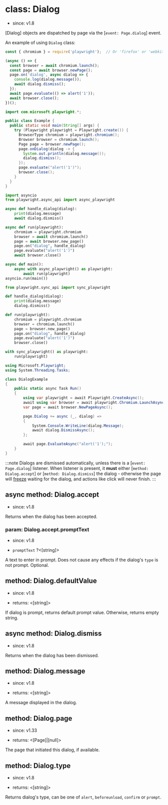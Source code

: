 # class: Dialog
* since: v1.8

[Dialog] objects are dispatched by page via the [`event: Page.dialog`] event.

An example of using `Dialog` class:

```js
const { chromium } = require('playwright');  // Or 'firefox' or 'webkit'.

(async () => {
  const browser = await chromium.launch();
  const page = await browser.newPage();
  page.on('dialog', async dialog => {
    console.log(dialog.message());
    await dialog.dismiss();
  });
  await page.evaluate(() => alert('1'));
  await browser.close();
})();
```

```java
import com.microsoft.playwright.*;

public class Example {
  public static void main(String[] args) {
    try (Playwright playwright = Playwright.create()) {
      BrowserType chromium = playwright.chromium();
      Browser browser = chromium.launch();
      Page page = browser.newPage();
      page.onDialog(dialog -> {
        System.out.println(dialog.message());
        dialog.dismiss();
      });
      page.evaluate("alert('1')");
      browser.close();
    }
  }
}
```

```python async
import asyncio
from playwright.async_api import async_playwright

async def handle_dialog(dialog):
    print(dialog.message)
    await dialog.dismiss()

async def run(playwright):
    chromium = playwright.chromium
    browser = await chromium.launch()
    page = await browser.new_page()
    page.on("dialog", handle_dialog)
    page.evaluate("alert('1')")
    await browser.close()

async def main():
    async with async_playwright() as playwright:
        await run(playwright)
asyncio.run(main())
```

```python sync
from playwright.sync_api import sync_playwright

def handle_dialog(dialog):
    print(dialog.message)
    dialog.dismiss()

def run(playwright):
    chromium = playwright.chromium
    browser = chromium.launch()
    page = browser.new_page()
    page.on("dialog", handle_dialog)
    page.evaluate("alert('1')")
    browser.close()

with sync_playwright() as playwright:
    run(playwright)
```

```csharp
using Microsoft.Playwright;
using System.Threading.Tasks;

class DialogExample
{
    public static async Task Run()
    {
        using var playwright = await Playwright.CreateAsync();
        await using var browser = await playwright.Chromium.LaunchAsync();
        var page = await browser.NewPageAsync();

        page.Dialog += async (_, dialog) =>
        {
            System.Console.WriteLine(dialog.Message);
            await dialog.DismissAsync();
        };

        await page.EvaluateAsync("alert('1');");
    }
}
```

:::note
Dialogs are dismissed automatically, unless there is a [`event: Page.dialog`] listener.
When listener is present, it **must** either [`method: Dialog.accept`] or [`method: Dialog.dismiss`] the dialog - otherwise the page will [freeze](https://developer.mozilla.org/en-US/docs/Web/JavaScript/EventLoop#never_blocking) waiting for the dialog, and actions like click will never finish.
:::

## async method: Dialog.accept
* since: v1.8

Returns when the dialog has been accepted.

### param: Dialog.accept.promptText
* since: v1.8
- `promptText` ?<[string]>

A text to enter in prompt. Does not cause any effects if the dialog's `type` is not prompt. Optional.

## method: Dialog.defaultValue
* since: v1.8
- returns: <[string]>

If dialog is prompt, returns default prompt value. Otherwise, returns empty string.

## async method: Dialog.dismiss
* since: v1.8

Returns when the dialog has been dismissed.

## method: Dialog.message
* since: v1.8
- returns: <[string]>

A message displayed in the dialog.

## method: Dialog.page
* since: v1.33
- returns: <[Page]|[null]>

The page that initiated this dialog, if available.

## method: Dialog.type
* since: v1.8
- returns: <[string]>

Returns dialog's type, can be one of `alert`, `beforeunload`, `confirm` or `prompt`.
